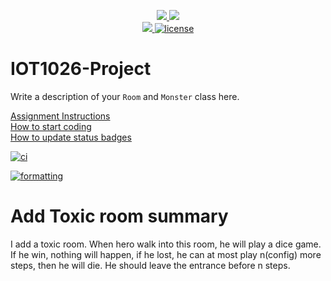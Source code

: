 <p align="center">
	<a href="https://github.com/chongin/IOT1026-Project/actions/workflows/ci.yml">
    <img src="https://github.com/chongin/IOT1026-Project/actions/workflows/ci.yml/badge.svg"/>
    </a>
	<a href="https://github.com/chongin/IOT1026-Project/actions/workflows/formatting.yml">
    <img src="https://github.com/chongin/IOT1026-Project/actions/workflows/formatting.yml/badge.svg"/>
	<br/>
    <a href="https://codecov.io/gh/chongin/IOT1026-Project" > 
    <img src="https://codecov.io/gh/chongin/IOT1026-Project/branch/main/graph/badge.svg?token=JS0857X5JD"/> 
	<img title="MIT License" alt="license" src="https://img.shields.io/badge/license-MIT-informational?style=flat-square">	
    </a>
</p>

# IOT1026-Project
Write a description of your `Room` and `Monster` class here.

[Assignment Instructions](docs/instructions.md)  
[How to start coding](docs/how-to-use.md)  
[How to update status badges](docs/how-to-update-badges.md)

[![ci](https://github.com/chongin/IOT1026-Project/actions/workflows/ci.yml/badge.svg)](https://github.com/chongin/IOT1026-Project/actions/workflows/ci.yml)

[![formatting](https://github.com/chongin/IOT1026-Project/actions/workflows/formatting.yml/badge.svg)](https://github.com/chongin/IOT1026-Project/actions/workflows/formatting.yml)


# Add Toxic room summary
I add a toxic room. When hero walk into this room, he will play a dice game. If he win, nothing will happen, if he lost, he can at most play n(config) more steps, then he will die. He should leave the entrance before n steps.